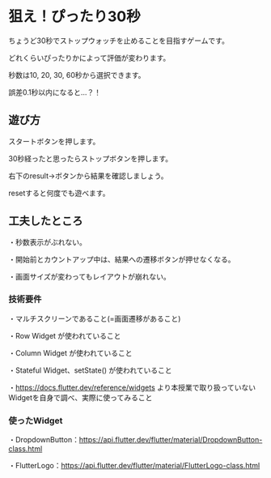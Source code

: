 # 狙え！ぴったり30秒

ちょうど30秒でストップウォッチを止めることを目指すゲームです。

どれくらいぴったりかによって評価が変わります。

秒数は10, 20, 30, 60秒から選択できます。

誤差0.1秒以内になると…？！

## 遊び方

スタートボタンを押します。

30秒経ったと思ったらストップボタンを押します。

右下のresult→ボタンから結果を確認しましょう。

resetすると何度でも遊べます。

## 工夫したところ

・秒数表示がぶれない。

・開始前とカウントアップ中は、結果への遷移ボタンが押せなくなる。

・画面サイズが変わってもレイアウトが崩れない。

### 技術要件

・マルチスクリーンであること(=画面遷移があること)

・Row Widget が使われていること

・Column Widget が使われていること

・Stateful Widget、setState() が使われていること

・https://docs.flutter.dev/reference/widgets より本授業で取り扱っていないWidgetを自身で調べ、実際に使ってみること

### 使ったWidget

・DropdownButton：https://api.flutter.dev/flutter/material/DropdownButton-class.html

・FlutterLogo：https://api.flutter.dev/flutter/material/FlutterLogo-class.html